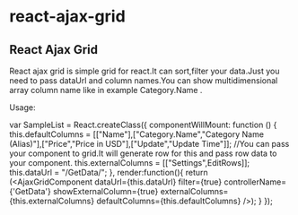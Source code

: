 # react-ajax-grid
React Ajax Grid
----------------

React ajax grid is simple grid for react.It can sort,filter your data.Just you need to pass dataUrl and column names.You can  show multidimensional array column name like in example Category.Name . 

Usage:

var SampleList = React.createClass({
    componentWillMount: function () {
        this.defaultColumns = [["Name"],["Category.Name","Category Name (Alias)"],["Price","Price in USD"],["Update","Update Time"]];
        //You can pass your component to grid.It will generate row for this and pass row data to your component.
        this.externalColumns = [["Settings",EditRows]];
        this.dataUrl = "/GetData/";
    },
    render:function(){
    return (<AjaxGridComponent dataUrl={this.dataUrl} filter={true} controllerName={'GetData'} showExternalColumn={true} externalColumns={this.externalColumns} defaultColumns={this.defaultColumns} />);
    }
});
